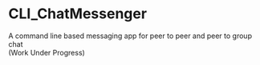 # CLI_ChatMessenger
A command line based messaging app for peer to peer and peer to group chat <br>
(Work Under Progress)
